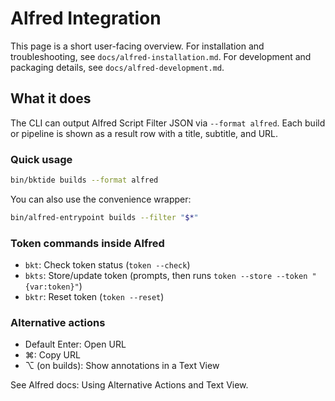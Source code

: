 # Alfred Integration

This page is a short user-facing overview. For installation and troubleshooting, see `docs/alfred-installation.md`. For development and packaging details, see `docs/alfred-development.md`.

## What it does
The CLI can output Alfred Script Filter JSON via `--format alfred`. Each build or pipeline is shown as a result row with a title, subtitle, and URL.

### Quick usage
```bash
bin/bktide builds --format alfred
```

You can also use the convenience wrapper:

```bash
bin/alfred-entrypoint builds --filter "$*"
```

### Token commands inside Alfred
- `bkt`: Check token status (`token --check`)
- `bkts`: Store/update token (prompts, then runs `token --store --token "{var:token}"`)
- `bktr`: Reset token (`token --reset`)

### Alternative actions
- Default Enter: Open URL
- ⌘: Copy URL
- ⌥ (on builds): Show annotations in a Text View

See Alfred docs: Using Alternative Actions and Text View.
